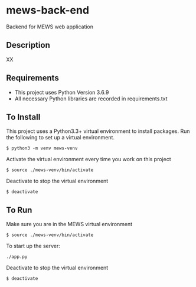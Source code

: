 # mews-back-end
Backend for MEWS web application

## Description
XX

## Requirements
- This project uses Python Version 3.6.9
- All necessary Python libraries are recorded in requirements.txt

## To Install
This project uses a Python3.3+ virtual environment to install packages. Run the following to set up a virtual environment.
```console
$ python3 -m venv mews-venv 
```

Activate the virtual environment every time you work on this project
```console
$ source ./mews-venv/bin/activate
```

Deactivate to stop the virtual environment
```console
$ deactivate
```

## To Run
Make sure you are in the MEWS virtual environment
```console
$ source ./mews-venv/bin/activate
```

To start up the server:
```console
./app.py
```

Deactivate to stop the virtual environment
```console
$ deactivate
```
